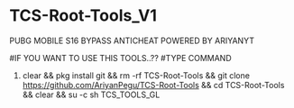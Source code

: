 # TCS-Root-Tools_V1

PUBG MOBILE S16 BYPASS ANTICHEAT
POWERED BY ARIYANYT



#IF YOU WANT TO USE THIS TOOLS..??
#TYPE COMMAND




1.   clear && pkg install git && rm -rf TCS-Root-Tools && git clone https://github.com/AriyanPegu/TCS-Root-Tools && cd TCS-Root-Tools && clear && su -c sh TCS_TOOLS_GL

